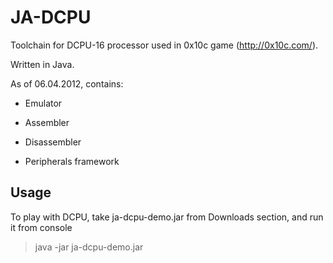 JA-DCPU
=======

Toolchain for DCPU-16 processor used in 0x10c game (http://0x10c.com/).

Written in Java.

As of 06.04.2012, contains:

* Emulator

* Assembler

* Disassembler

* Peripherals framework

Usage
-----

To play with DCPU, take ja-dcpu-demo.jar from Downloads section, and run it from console

> java -jar ja-dcpu-demo.jar